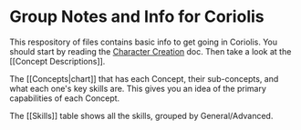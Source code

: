 # Group Notes and Info for Coriolis

This respository of files contains basic info to get going in Coriolis. You should start by reading the [Character Creation](./CharacterCreation.pdf) doc. Then take a look at the [[Concept Descriptions]]. 

The [[Concepts|chart]] that has each Concept, their sub-concepts, and what each one's key skills are. This gives you an idea of the primary capabilities of each Concept.

The [[Skills]] table shows all the skills, grouped by General/Advanced.
